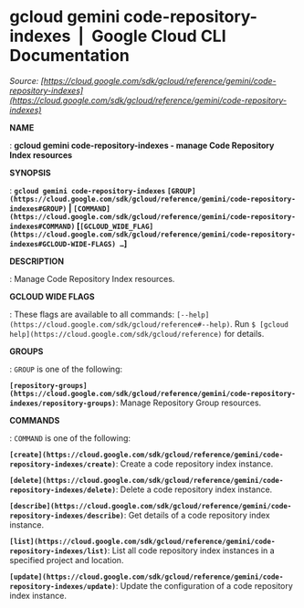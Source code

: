 # gcloud gemini code-repository-indexes  |  Google Cloud CLI Documentation

*Source: [https://cloud.google.com/sdk/gcloud/reference/gemini/code-repository-indexes](https://cloud.google.com/sdk/gcloud/reference/gemini/code-repository-indexes)*

**NAME**

: **gcloud gemini code-repository-indexes - manage Code Repository Index resources**

**SYNOPSIS**

: **`gcloud gemini code-repository-indexes` `[GROUP](https://cloud.google.com/sdk/gcloud/reference/gemini/code-repository-indexes#GROUP)` | `[COMMAND](https://cloud.google.com/sdk/gcloud/reference/gemini/code-repository-indexes#COMMAND)` [`[GCLOUD_WIDE_FLAG](https://cloud.google.com/sdk/gcloud/reference/gemini/code-repository-indexes#GCLOUD-WIDE-FLAGS) …`]**

**DESCRIPTION**

: Manage Code Repository Index resources.

**GCLOUD WIDE FLAGS**

: These flags are available to all commands: `[--help](https://cloud.google.com/sdk/gcloud/reference#--help)`.
Run `$ [gcloud help](https://cloud.google.com/sdk/gcloud/reference)` for details.

**GROUPS**

: ``GROUP`` is one of the following:

**`[repository-groups](https://cloud.google.com/sdk/gcloud/reference/gemini/code-repository-indexes/repository-groups)`**:
Manage Repository Group resources.

**COMMANDS**

: ``COMMAND`` is one of the following:

**`[create](https://cloud.google.com/sdk/gcloud/reference/gemini/code-repository-indexes/create)`**:
Create a code repository index instance.

**`[delete](https://cloud.google.com/sdk/gcloud/reference/gemini/code-repository-indexes/delete)`**:
Delete a code repository index instance.

**`[describe](https://cloud.google.com/sdk/gcloud/reference/gemini/code-repository-indexes/describe)`**:
Get details of a code repository index instance.

**`[list](https://cloud.google.com/sdk/gcloud/reference/gemini/code-repository-indexes/list)`**:
List all code repository index instances in a specified project and location.

**`[update](https://cloud.google.com/sdk/gcloud/reference/gemini/code-repository-indexes/update)`**:
Update the configuration of a code repository index instance.